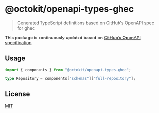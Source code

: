 # @octokit/openapi-types-ghec

> Generated TypeScript definitions based on GitHub's OpenAPI spec for ghec

This package is continuously updated based on [GitHub's OpenAPI specification](https://github.com/github/rest-api-description/)

## Usage

```ts
import { components } from "@octokit/openapi-types-ghec";

type Repository = components["schemas"]["full-repository"];
```

## License

[MIT](LICENSE)
